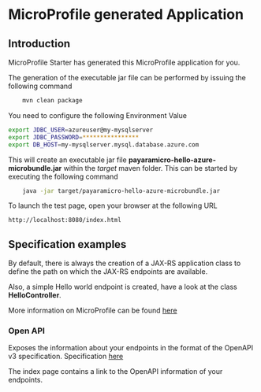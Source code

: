 # MicroProfile generated Application

## Introduction

MicroProfile Starter has generated this MicroProfile application for you.

The generation of the executable jar file can be performed by issuing the following command

```bash
    mvn clean package
```

You need to configure the following Environment Value

```bash
export JDBC_USER=azureuser@my-mysqlserver
export JDBC_PASSWORD=****************
export DB_HOST=my-mysqlserver.mysql.database.azure.com
```

This will create an executable jar file **payaramicro-hello-azure-microbundle.jar** within the _target_ maven folder. This can be started by executing the following command

```bash
    java -jar target/payaramicro-hello-azure-microbundle.jar
```

To launch the test page, open your browser at the following URL

    http://localhost:8080/index.html

## Specification examples

By default, there is always the creation of a JAX-RS application class to define the path on which the JAX-RS endpoints are available.

Also, a simple Hello world endpoint is created, have a look at the class **HelloController**.

More information on MicroProfile can be found [here](https://microprofile.io/)

### Open API

Exposes the information about your endpoints in the format of the OpenAPI v3 specification. Specification [here](https://microprofile.io/project/eclipse/microprofile-open-api)

The index page contains a link to the OpenAPI information of your endpoints.